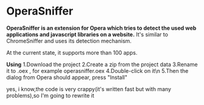 OperaSniffer
============

**OperaSniffer is an extension for Opera which tries to detect the used web applications and javascript libraries on a website.**
It's similar to ChromeSniffer and uses its detection mechanism.

At the current state, it supports more than 100 apps.








**Using**
1.Download the project 
2.Create a zip from the project data
3.Rename it to .oex , for example operasniffer.oex
4.Double-click on it\n
5.Then the dialog from Opera should appear, press "Install"










yes, i know,the code is very crappy(it's written fast but with many problems),so I'm going to rewrite it